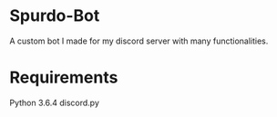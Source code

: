 # Spurdo-Bot
A custom bot I made for my discord server with many functionalities.
# Requirements

Python 3.6.4
discord.py

